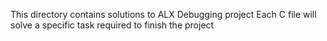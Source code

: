 This directory contains solutions to ALX Debugging project
Each C file will solve a specific task required to finish the project
